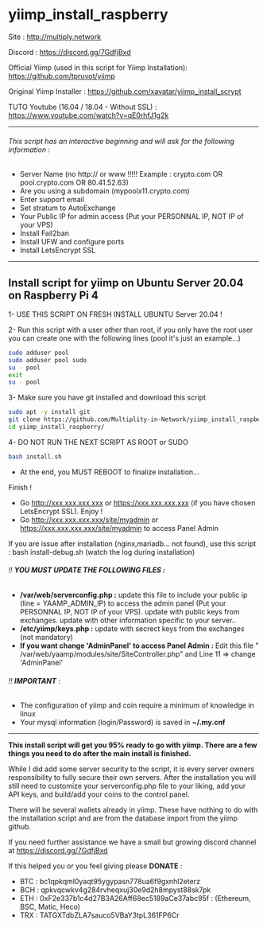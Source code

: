# yiimp_install_raspberry

Site : http://multiply.network

Discord : https://discord.gg/7GdfjBxd

Official Yiimp (used in this script for Yiimp Installation): https://github.com/tpruvot/yiimp

Original Yiimp Installer : https://github.com/xavatar/yiimp_install_scrypt

TUTO Youtube (16.04 / 18.04 - Without SSL) : https://www.youtube.com/watch?v=qE0rhfJ1g2k

***********************************

###### This script has an interactive beginning and will ask for the following information :

- Server Name (no http:// or www !!!!! Example : crypto.com OR pool.crypto.com OR 80.41.52.63)
- Are you using a subdomain (mypoolx11.crypto.com)
- Enter support email
- Set stratum to AutoExchange
- Your Public IP for admin access (Put your PERSONNAL IP, NOT IP of your VPS)
- Install Fail2ban
- Install UFW and configure ports
- Install LetsEncrypt SSL

***********************************

## Install script for yiimp on Ubuntu Server 20.04 on Raspberry Pi 4

1- USE THIS SCRIPT ON FRESH INSTALL UBUNTU Server 20.04 !

2- Run this script with a user other than root, if you only have the root user you can create one with the following
lines (pool it's just an example...)

```bash
sudo adduser pool
sudo adduser pool sudo
su - pool
exit 
su - pool
```

3- Make sure you have git installed and download this script

```bash
sudo apt -y install git
git clone https://github.com/Multiplity-in-Network/yiimp_install_raspberry.git
cd yiimp_install_raspberry/
```

4- DO NOT RUN THE NEXT SCRIPT AS ROOT or SUDO

```bash
bash install.sh
```

- At the end, you MUST REBOOT to finalize installation...

Finish !

- Go http://xxx.xxx.xxx.xxx or https://xxx.xxx.xxx.xxx (if you have chosen LetsEncrypt SSL). Enjoy !
- Go http://xxx.xxx.xxx.xxx/site/myadmin or https://xxx.xxx.xxx.xxx/site/myadmin to access Panel Admin

If you are issue after installation (nginx,mariadb... not found), use this script : bash install-debug.sh (watch the log
during installation)

###### :bangbang: **YOU MUST UPDATE THE FOLLOWING FILES :**

- **/var/web/serverconfig.php :** update this file to include your public ip (line = YAAMP_ADMIN_IP) to access the admin
  panel (Put your PERSONNAL IP, NOT IP of your VPS). update with public keys from exchanges. update with other
  information specific to your server..
- **/etc/yiimp/keys.php :** update with secrect keys from the exchanges (not mandatory)
- **If you want change 'AdminPanel' to access Panel Admin :** Edit this file "
  /var/web/yaamp/modules/site/SiteController.php" and Line 11 => change 'AdminPanel'

###### :bangbang: **IMPORTANT** :

- The configuration of yiimp and coin require a minimum of knowledge in linux
- Your mysql information (login/Password) is saved in **~/.my.cnf**

***********************************


**This install script will get you 95% ready to go with yiimp. There are a few things you need to do after the main
install is finished.**

While I did add some server security to the script, it is every server owners responsibility to fully secure their own
servers. After the installation you will still need to customize your serverconfig.php file to your liking, add your API
keys, and build/add your coins to the control panel.

There will be several wallets already in yiimp. These have nothing to do with the installation script and are from the
database import from the yiimp github.

If you need further assistance we have a small but growing discord channel at https://discord.gg/7GdfjBxd

If this helped you or you feel giving please **DONATE** :

- BTC : bc1qpkqml0yaqt95ygypasn778ua6f9gxnhl2eterz
- BCH : qpkvqcwkv4g284rvheqxuj30e9d2h8mpyst88sk7pk
- ETH : 0xF2e337b1c4d27B3A26Aff68ec5189aCe37abc95f : (Ethereum, BSC, Matic, Heco)
- TRX : TATGXTdbZLA7sauco5VBaY3tpL361FP6Cr

